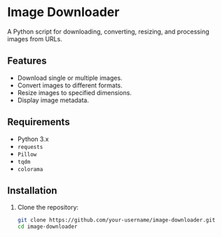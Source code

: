 # Image Downloader

A Python script for downloading, converting, resizing, and processing images from URLs.

## Features

- Download single or multiple images.
- Convert images to different formats.
- Resize images to specified dimensions.
- Display image metadata.

## Requirements

- Python 3.x
- `requests`
- `Pillow`
- `tqdm`
- `colorama`

## Installation

1. Clone the repository:
   ```bash
   git clone https://github.com/your-username/image-downloader.git
   cd image-downloader
